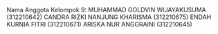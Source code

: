 Nama Anggota Kelompok 9:
MUHAMMAD GOLDVIN WIJAYAKUSUMA (312210642) 
CANDRA RIZKI NANJUNG KHARISMA (312210675) 
ENDAH KURNIA FITRI (312210671) 
ARISKA NUR ANGGRAINI (312210645)
